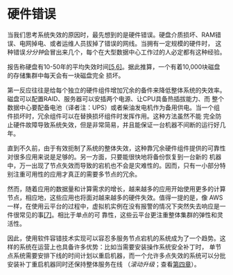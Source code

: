 # 硬件错误

当我们思考系统失效的原因时，最先想到的是硬件错误。硬盘介质损坏、RAM错误、电网掉电、或者运维人员拔掉了错误的网线。当拥有一定规模的硬件时，
这种错误*分分钟*会冒出来几个，每个在大型数据中心工作过的人必定都有这种经验。

报告称硬盘有10-50年的平均失效时间[[5,6]](README.md#b1_c1_5)。据此推算，一个有着10,000块磁盘的存储集群中每天会有一块磁盘完全
损坏。

第一反应往往是给每个独立的硬件组件增加冗余的备件来降低整体系统的失效率。磁盘可以配置RAID、服务器可以安插两个电源、让CPU具备热插拔能力、而
整个数据中心要配备电池（译者注：UPS）或者柴油发电机作为备用供电。当一个组件损坏时，冗余组件可以在替换损坏组件时发挥作用。这种方法虽然不能
完全防止硬件故障导致系统失效，但是非常简易，并且能保证一台机器不间断的运行好几年。

直到不久前，由于有效扼制了系统的整体失效，这种靠冗余硬件组件提供的可靠性对很多应用来说是足够的。另一方面，只要能很快地将备份恢复到一台新的
机器中，万一出现了节点失效而导致的宕机也不会是灾难性的。因而，只有一小部分特别注重可用性的应用才真正的需要多节点的冗余。

然而，随着应用的数据量和计算需求的增长，越来越多的应用开始使用更多的计算节点，相应地，这些应用也将面对越来越多的硬件失效。值得一提的是，像
AWS一样，在使用云平台的过程中，虚拟机实例在没有报警的情况下突然失去响应是一件很常见的事[[7]](README.md#b1_c1_7)。相比于单点的可
靠性，这些云平台更注重整体集群的弹性和灵活性。

因此，使用软件容错技术实现可以容忍多服务节点宕机的系统成为了一个趋势。这样的系统在运营上也具备许多优势：比如当需要安装操作系统安全补丁时，
单节点系统需要安排下线的时间计划以重启机器，而一个允许多点失效的系统可以分批安装补丁重启机器同时还保持整体服务在线
（*滚动升级*；查看[第四章](../c4/README.md)）。
